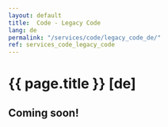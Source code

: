 ```yaml
---
layout: default
title:  Code - Legacy Code
lang: de
permalink: "/services/code/legacy_code_de/"
ref: services_code_legacy_code
---
```

# {{ page.title }} [de]
## Coming soon!
